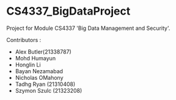 # CS4337_BigDataProject
Project for Module CS4337 'Big Data Management and Security'. 

Contributors :
  -  Alex Butler(21338787)
  -  Mohd Humayun
  -  Honglin Li
  -  Bayan Nezamabad
  -  Nicholas OMahony
  -  Tadhg Ryan (21310408)
  -  Szymon Szulc (21323208)
